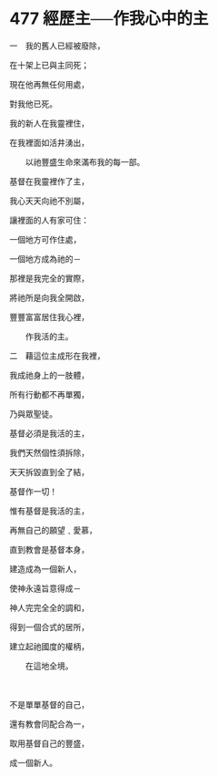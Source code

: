 # 477 經歷主──作我心中的主

一　我的舊人已經被廢除，

在十架上已與主同死；

現在他再無任何用處，

對我他已死。

我的新人在我靈裡住，

在我裡面如活井湧出，

　　以祂豐盛生命來滿布我的每一部。

基督在我靈裡作了主，

我心天天向祂不別屬，

讓裡面的人有家可住：

一個地方可作住處，

一個地方成為祂的－

那裡是我完全的實際，

將祂所是向我全開啟，

豐豐富富居住我心裡，

　　作我活的主。

二　藉這位主成形在我裡，

我成祂身上的一肢體，

所有行動都不再單獨，

乃與眾聖徒。

基督必須是我活的主，

我們天然個性須拆除，

天天拆毀直到全了結，

基督作一切！

惟有基督是我活的主，

再無自己的願望﹑愛慕，

直到教會是基督本身，

建造成為一個新人，

使神永遠旨意得成－

神人完完全全的調和，

得到一個合式的居所，

建立起祂國度的權柄，

　　在這地全境。

　　

不是單單基督的自己，

還有教會同配合為一，

取用基督自己的豐盛，

成一個新人。

